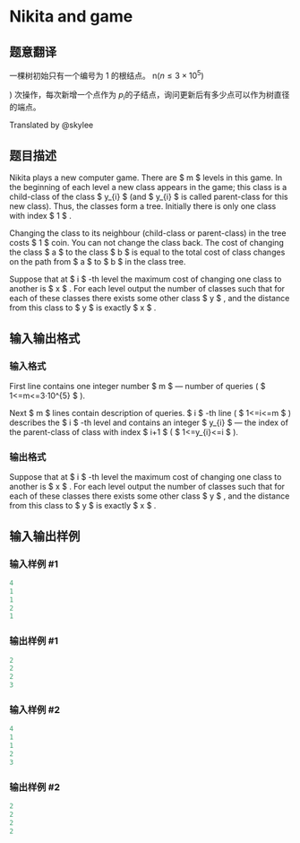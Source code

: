 # Nikita and game

## 题意翻译

一棵树初始只有一个编号为 1 的根结点。 n($n\le3\times10^5$)

) 次操作，每次新增一个点作为 $p_i$的子结点，询问更新后有多少点可以作为树直径的端点。

Translated by @skylee 

## 题目描述

Nikita plays a new computer game. There are $ m $ levels in this game. In the beginning of each level a new class appears in the game; this class is a child-class of the class $ y_{i} $ (and $ y_{i} $ is called parent-class for this new class). Thus, the classes form a tree. Initially there is only one class with index $ 1 $ .

Changing the class to its neighbour (child-class or parent-class) in the tree costs $ 1 $ coin. You can not change the class back. The cost of changing the class $ a $ to the class $ b $ is equal to the total cost of class changes on the path from $ a $ to $ b $ in the class tree.

Suppose that at $ i $ -th level the maximum cost of changing one class to another is $ x $ . For each level output the number of classes such that for each of these classes there exists some other class $ y $ , and the distance from this class to $ y $ is exactly $ x $ .

## 输入输出格式

### 输入格式

First line contains one integer number $ m $ — number of queries ( $ 1<=m<=3·10^{5} $ ).

Next $ m $ lines contain description of queries. $ i $ -th line ( $ 1<=i<=m $ ) describes the $ i $ -th level and contains an integer $ y_{i} $ — the index of the parent-class of class with index $ i+1 $ ( $ 1<=y_{i}<=i $ ).

### 输出格式

Suppose that at $ i $ -th level the maximum cost of changing one class to another is $ x $ . For each level output the number of classes such that for each of these classes there exists some other class $ y $ , and the distance from this class to $ y $ is exactly $ x $ .

## 输入输出样例

### 输入样例 #1

```cpp
4
1
1
2
1

```
### 输出样例 #1

```cpp
2
2
2
3

```
### 输入样例 #2

```cpp
4
1
1
2
3

```
### 输出样例 #2

```cpp
2
2
2
2

```
